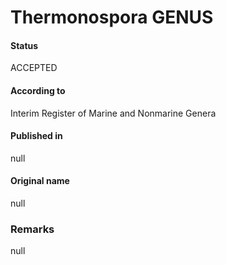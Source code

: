 # Thermonospora GENUS

#### Status
ACCEPTED

#### According to
Interim Register of Marine and Nonmarine Genera

#### Published in
null

#### Original name
null

### Remarks
null